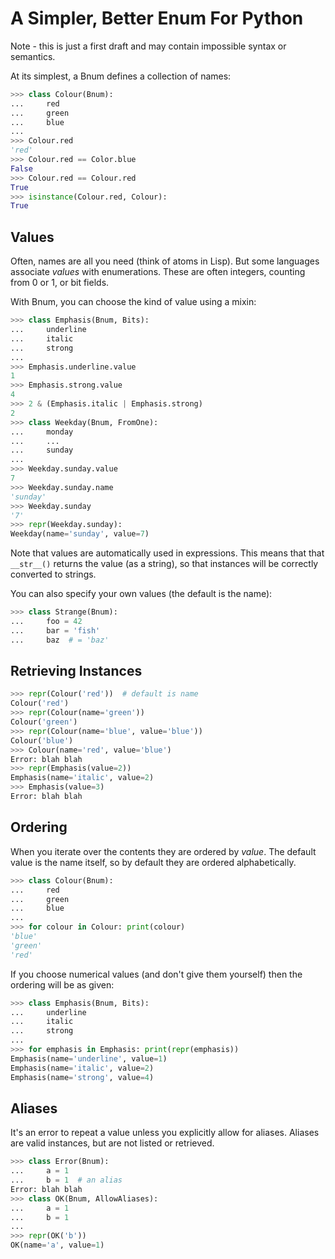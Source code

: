 A Simpler, Better Enum For Python
=================================

Note - this is just a first draft and may contain impossible syntax or
semantics.

At its simplest, a Bnum defines a collection of names:

```python
>>> class Colour(Bnum):
...     red
...     green
...     blue
...
>>> Colour.red
'red'
>>> Colour.red == Color.blue
False
>>> Colour.red == Colour.red
True
>>> isinstance(Colour.red, Colour):
True
```

Values
------

Often, names are all you need (think of atoms in Lisp).  But some languages
associate *values* with enumerations.  These are often integers, counting
from 0 or 1, or bit fields.

With Bnum, you can choose the kind of value using a mixin:

```python
>>> class Emphasis(Bnum, Bits):
...     underline
...     italic
...     strong
...
>>> Emphasis.underline.value
1
>>> Emphasis.strong.value
4
>>> 2 & (Emphasis.italic | Emphasis.strong)
2
>>> class Weekday(Bnum, FromOne):
...     monday
...     ...
...     sunday
...
>>> Weekday.sunday.value
7
>>> Weekday.sunday.name
'sunday'
>>> Weekday.sunday
'7'
>>> repr(Weekday.sunday):
Weekday(name='sunday', value=7)
```

Note that values are automatically used in expressions.  This means that
that `__str__()` returns the value (as a string), so that instances will
 be correctly converted to strings.

You can also specify your own values (the default is the name):

```python
>>> class Strange(Bnum):
...     foo = 42
...     bar = 'fish'
...     baz  # = 'baz'
```

Retrieving Instances
--------------------

```python
>>> repr(Colour('red'))  # default is name
Colour('red')
>>> repr(Colour(name='green'))
Colour('green')
>>> repr(Colour(name='blue', value='blue'))
Colour('blue')
>>> Colour(name='red', value='blue')
Error: blah blah
>>> repr(Emphasis(value=2))
Emphasis(name='italic', value=2)
>>> Emphasis(value=3)
Error: blah blah
```

Ordering
--------

When you iterate over the contents they are ordered by *value*.  The default
value is the name itself, so by default they are ordered alphabetically.

```python
>>> class Colour(Bnum):
...     red
...     green
...     blue
...
>>> for colour in Colour: print(colour)
'blue'
'green'
'red'
```

If you choose numerical values (and don't give them yourself) then the
ordering will be as given:

```python
>>> class Emphasis(Bnum, Bits):
...     underline
...     italic
...     strong
...
>>> for emphasis in Emphasis: print(repr(emphasis))
Emphasis(name='underline', value=1)
Emphasis(name='italic', value=2)
Emphasis(name='strong', value=4)
```

Aliases
-------

It's an error to repeat a value unless you explicitly allow for aliases.
Aliases are valid instances, but are not listed or retrieved.

```python
>>> class Error(Bnum):
...     a = 1
...     b = 1  # an alias
Error: blah blah
>>> class OK(Bnum, AllowAliases):
...     a = 1
...     b = 1
...
>>> repr(OK('b'))
OK(name='a', value=1)
```
